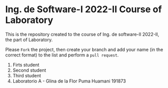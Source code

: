 # Ing. de Software-I 2022-II Course of Laboratory
This is the repository created to the course of Ing. de software-II 2022-II, the part of Laboratory.


Please `Fork` the project, then create your branch and add your name (in the correct format) to the list and perform a `pull request`.

<ol>
  <li>Firts student</li>
  <li>Second student</li>
  <li>Third student</li>
  <li>Laboratorio A - Glina de la Flor Puma Huamani 	191873</li>
</ol>

